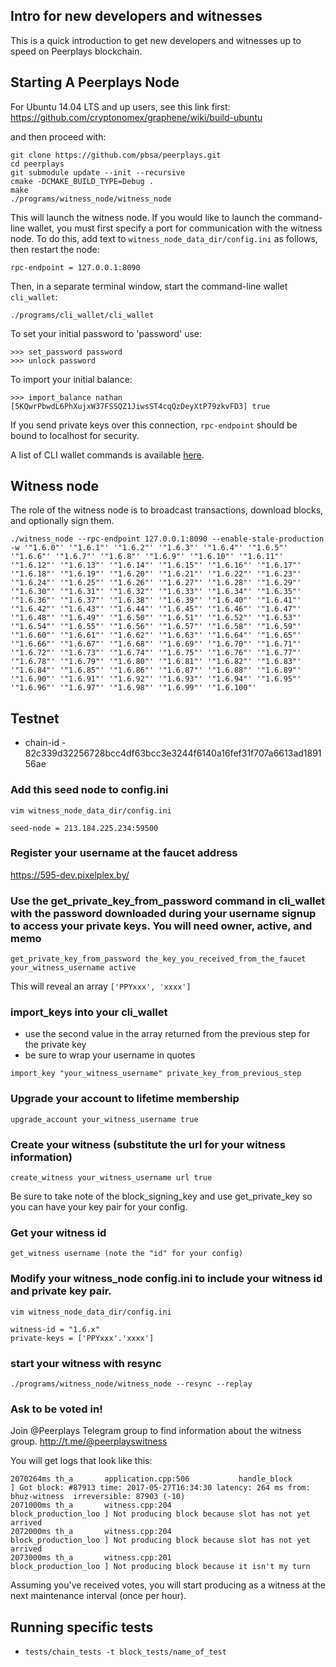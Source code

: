 Intro for new developers and witnesses
------------------------

This is a quick introduction to get new developers and witnesses up to speed on Peerplays blockchain.

Starting A Peerplays Node
-----------------

For Ubuntu 14.04 LTS and up users, see this link first:
    https://github.com/cryptonomex/graphene/wiki/build-ubuntu

and then proceed with:

    git clone https://github.com/pbsa/peerplays.git
    cd peerplays
    git submodule update --init --recursive
    cmake -DCMAKE_BUILD_TYPE=Debug .
    make
    ./programs/witness_node/witness_node

This will launch the witness node. If you would like to launch the command-line wallet, you must first specify a port
for communication with the witness node. To do this, add text to `witness_node_data_dir/config.ini` as follows, then
restart the node:

    rpc-endpoint = 127.0.0.1:8090

Then, in a separate terminal window, start the command-line wallet `cli_wallet`:

    ./programs/cli_wallet/cli_wallet

To set your initial password to 'password' use:

    >>> set_password password
    >>> unlock password

To import your initial balance:

    >>> import_balance nathan [5KQwrPbwdL6PhXujxW37FSSQZ1JiwsST4cqQzDeyXtP79zkvFD3] true

If you send private keys over this connection, `rpc-endpoint` should be bound to localhost for security.

A list of CLI wallet commands is available
[here](https://github.com/PBSA/peerplays/blob/master/libraries/wallet/include/graphene/wallet/wallet.hpp).


Witness node
------------

The role of the witness node is to broadcast transactions, download blocks, and optionally sign them.

```
./witness_node --rpc-endpoint 127.0.0.1:8090 --enable-stale-production -w '"1.6.0"' '"1.6.1"' '"1.6.2"' '"1.6.3"' '"1.6.4"' '"1.6.5"' '"1.6.6"' '"1.6.7"' '"1.6.8"' '"1.6.9"' '"1.6.10"' '"1.6.11"' '"1.6.12"' '"1.6.13"' '"1.6.14"' '"1.6.15"' '"1.6.16"' '"1.6.17"' '"1.6.18"' '"1.6.19"' '"1.6.20"' '"1.6.21"' '"1.6.22"' '"1.6.23"' '"1.6.24"' '"1.6.25"' '"1.6.26"' '"1.6.27"' '"1.6.28"' '"1.6.29"' '"1.6.30"' '"1.6.31"' '"1.6.32"' '"1.6.33"' '"1.6.34"' '"1.6.35"' '"1.6.36"' '"1.6.37"' '"1.6.38"' '"1.6.39"' '"1.6.40"' '"1.6.41"' '"1.6.42"' '"1.6.43"' '"1.6.44"' '"1.6.45"' '"1.6.46"' '"1.6.47"' '"1.6.48"' '"1.6.49"' '"1.6.50"' '"1.6.51"' '"1.6.52"' '"1.6.53"' '"1.6.54"' '"1.6.55"' '"1.6.56"' '"1.6.57"' '"1.6.58"' '"1.6.59"' '"1.6.60"' '"1.6.61"' '"1.6.62"' '"1.6.63"' '"1.6.64"' '"1.6.65"' '"1.6.66"' '"1.6.67"' '"1.6.68"' '"1.6.69"' '"1.6.70"' '"1.6.71"' '"1.6.72"' '"1.6.73"' '"1.6.74"' '"1.6.75"' '"1.6.76"' '"1.6.77"' '"1.6.78"' '"1.6.79"' '"1.6.80"' '"1.6.81"' '"1.6.82"' '"1.6.83"' '"1.6.84"' '"1.6.85"' '"1.6.86"' '"1.6.87"' '"1.6.88"' '"1.6.89"' '"1.6.90"' '"1.6.91"' '"1.6.92"' '"1.6.93"' '"1.6.94"' '"1.6.95"' '"1.6.96"' '"1.6.97"' '"1.6.98"' '"1.6.99"' '"1.6.100"'
```

Testnet
----------------------

- chain-id - 82c339d32256728bcc4df63bcc3e3244f6140a16fef31f707a6613ad189156ae


### Add this seed node to config.ini
```
vim witness_node_data_dir/config.ini

seed-node = 213.184.225.234:59500
```

### Register your username at the faucet address
https://595-dev.pixelplex.by/


### Use the get_private_key_from_password command in cli_wallet with the password downloaded during your username signup to access your private keys. You will need owner, active, and memo
```
get_private_key_from_password the_key_you_received_from_the_faucet your_witness_username active
```
This will reveal an array `['PPYxxx', 'xxxx']`

### import_keys into your cli_wallet 
- use the second value in the array returned from the previous step for the private key
- be sure to wrap your username in quotes
```
import_key "your_witness_username" private_key_from_previous_step
```

### Upgrade your account to lifetime membership
```
upgrade_account your_witness_username true
```

### Create your witness (substitute the url for your witness information)
```
create_witness your_witness_username url true
```
Be sure to take note of the block_signing_key and use get_private_key so you can have your key pair for your config.

### Get your witness id
```
get_witness username (note the "id" for your config)
```

### Modify your witness_node config.ini to include **your** witness id and private key pair.
```
vim witness_node_data_dir/config.ini

witness-id = "1.6.x"
private-keys = ['PPYxxx'.'xxxx']
```

### start your witness with resync
```
./programs/witness_node/witness_node --resync --replay
```

### Ask to be voted in!

Join @Peerplays Telegram group to find information about the witness group.
http://t.me/@peerplayswitness

You will get logs that look like this:

```
2070264ms th_a       application.cpp:506           handle_block         ] Got block: #87913 time: 2017-05-27T16:34:30 latency: 264 ms from: bhuz-witness  irreversible: 87903 (-10)
2071000ms th_a       witness.cpp:204               block_production_loo ] Not producing block because slot has not yet arrived
2072000ms th_a       witness.cpp:204               block_production_loo ] Not producing block because slot has not yet arrived
2073000ms th_a       witness.cpp:201               block_production_loo ] Not producing block because it isn't my turn
```

Assuming you've received votes, you will start producing as a witness at the next maintenance interval (once per hour).


Running specific tests
----------------------

- `tests/chain_tests -t block_tests/name_of_test`


 
